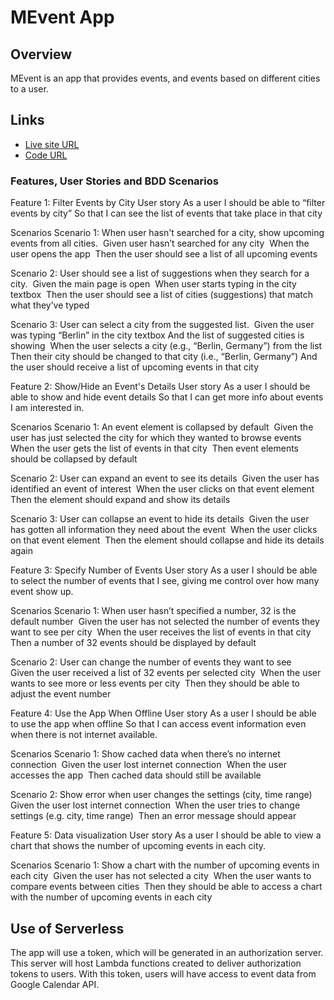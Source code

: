 # MEvent App

## Overview

MEvent is an app that provides events, and events based on different cities to a user.

## Links

- [Live site URL](https://micahglausier.github.io/meet/)
- [Code URL](https://github.com/micahglausier/meet)

### Features, User Stories and BDD Scenarios

Feature 1: Filter Events by City
User story
As a user I should be able to “filter events by city” So that I can see the list of events that take place in that city

Scenarios
Scenario 1:
When user hasn't searched for a city, show upcoming events from all cities. 
Given user hasn’t searched for any city 
When the user opens the app 
Then the user should see a list of all upcoming events

Scenario 2:
User should see a list of suggestions when they search for a city. 
Given the main page is open 
When user starts typing in the city textbox 
Then the user should see a list of cities (suggestions) that match what they’ve typed

Scenario 3:
User can select a city from the suggested list. 
Given the user was typing “Berlin” in the city textbox And the list of suggested cities is showing 
When the user selects a city (e.g., “Berlin, Germany”) from the list 
Then their city should be changed to that city (i.e., “Berlin, Germany”) And the user should receive a list of upcoming events in that city

Feature 2: Show/Hide an Event's Details
User story
As a user I should be able to show and hide event details So that I can get more info about events I am interested in.

Scenarios
Scenario 1:
An event element is collapsed by default 
Given the user has just selected the city for which they wanted to browse events 
When the user gets the list of events in that city 
Then event elements should be collapsed by default

Scenario 2:
User can expand an event to see its details 
Given the user has identified an event of interest 
When the user clicks on that event element 
Then the element should expand and show its details

Scenario 3:
User can collapse an event to hide its details 
Given the user has gotten all information they need about the event 
When the user clicks on that event element 
Then the element should collapse and hide its details again

Feature 3: Specify Number of Events
User story
As a user I should be able to select the number of events that I see, giving me control over how many event show up.

Scenarios
Scenario 1:
When user hasn’t specified a number, 32 is the default number 
Given the user has not selected the number of events they want to see per city 
When the user receives the list of events in that city 
Then a number of 32 events should be displayed by default

Scenario 2:
User can change the number of events they want to see 
Given the user received a list of 32 events per selected city 
When the user wants to see more or less events per city 
Then they should be able to adjust the event number

Feature 4: Use the App When Offline
User story
As a user I should be able to use the app when offline So that I can access event information even when there is not internet available.

Scenarios
Scenario 1:
Show cached data when there’s no internet connection 
Given the user lost internet connection 
When the user accesses the app 
Then cached data should still be available

Scenario 2:
Show error when user changes the settings (city, time range) 
Given the user lost internet connection 
When the user tries to change settings (e.g. city, time range) 
Then an error message should appear

Feature 5: Data visualization
User story
As a user I should be able to view a chart that shows the number of upcoming events in each city.

Scenarios
Scenario 1:
Show a chart with the number of upcoming events in each city 
Given the user has not selected a city 
When the user wants to compare events between cities 
Then they should be able to access a chart with the number of upcoming events in each city

## Use of Serverless

The app will use a token, which will be generated in an authorization server. This server will host Lambda functions created to deliver authorization tokens to users. With this token, users will have access to event data from Google Calendar API.
